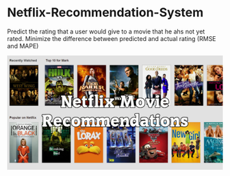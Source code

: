 # Netflix-Recommendation-System
Predict the rating that a user would give to a movie that he ahs not yet rated. Minimize the difference between predicted and actual rating (RMSE and MAPE)

<img src='images/netflix-q.jpg'>

